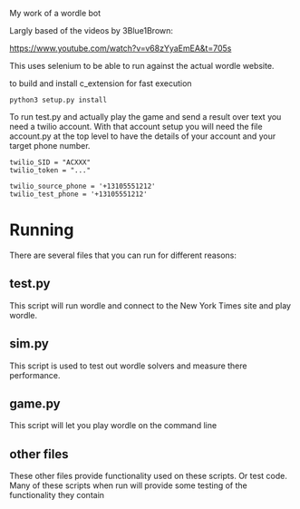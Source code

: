 My work of a wordle bot

Largly based of the videos by 3Blue1Brown:

https://www.youtube.com/watch?v=v68zYyaEmEA&t=705s

This uses selenium to be able to run against the actual wordle website.  

to build and install c_extension for fast execution

`python3 setup.py install`

To run test.py and actually play the game and send a result over text you need a twilio account.  With that account setup
you will need the file account.py at the top level to have the details of your account and your target phone number.

```
twilio_SID = "ACXXX"
twilio_token = "..."

twilio_source_phone = '+13105551212'
twilio_test_phone = '+13105551212'
```

# Running 

There are several files that you can run for different reasons:

## test.py

This script will run wordle and connect to the New York Times site and play wordle.  

## sim.py

This script is used to test out wordle solvers and measure there performance.  

## game.py

This script will let you play wordle on the command line

## other files

These other files provide functionality used on these scripts.  Or test code.  Many of these scripts when run will provide 
some testing of the functionality they contain